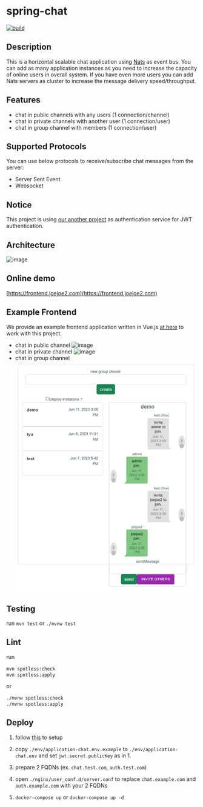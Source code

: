 # spring-chat

[![build](https://github.com/joejoe2/spring-chat/actions/workflows/main.yml/badge.svg)](https://github.com/joejoe2/spring-chat/actions/workflows/main.yml)

## Description

This is a horizontal scalable chat application using [Nats](https://github.com/nats-io/nats-server) as event bus.
You can add as many application instances as you need to increase the capacity of
online users in overall system. If you have even more users you can add Nats
servers as cluster to increase the message delivery speed/throughput.

## Features

- chat in public channels with any users (1 connection/channel)
- chat in private channels with another user (1 connection/user)
- chat in group channel with members (1 connection/user)

## Supported Protocols

You can use below protocols to receive/subscribe chat messages from the server:

- Server Sent Event
- Websocket

## Notice

This project is using [our another project](https://github.com/joejoe2/spring-jwt-template)
as authentication service for JWT authentication.

## Architecture

![image](architecture.png)

## Online demo

[https://frontend.joejoe2.com](https://frontend.joejoe2.com)

## Example Frontend

We provide an example frontend application written in Vue.js [at here](https://github.com/joejoe2/frontend/tree/chat) to
work with this project.

- chat in public channel
  ![image](demo_public_chat.png)
- chat in private channel
  ![image](demo_private_chat.png)
- chat in group channel
  ![image](demo_group_chat.png)

## Testing

run `mvn test` or `./mvnw test`

## Lint

run
```
mvn spotless:check
mvn spotless:apply
``` 
or
```
./mvnw spotless:check
./mvnw spotless:apply
``` 

## Deploy

1. follow [this](https://github.com/joejoe2/spring-jwt-template#deploy)
   to setup

2. copy `./env/application-chat.env.example` to `./env/application-chat.env`
   and set `jwt.secret.publicKey` as in 1.

3. prepare 2 FQDNs (ex. `chat.test.com`, `auth.test.com`)

4. open `./nginx/user_conf.d/server.conf` to
   replace `chat.example.com` and `auth.example.com` with your 2 FQDNs

5. `docker-compose up` or `docker-compose up -d`